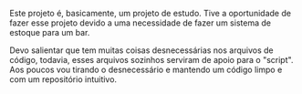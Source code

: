 Este projeto é, basicamente, um projeto de estudo. Tive a oportunidade de fazer esse projeto devido a uma necessidade de fazer um sistema de estoque para um bar.

Devo salientar que tem muitas coisas desnecessárias nos arquivos de código, todavia, esses arquivos sozinhos serviram de apoio para o "script". 
Aos poucos vou tirando o desnecessário e mantendo um código limpo e com um repositório intuitivo.
